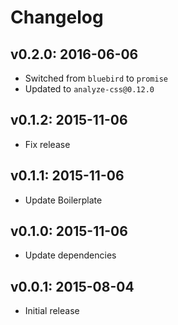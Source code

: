 # Changelog

## v0.2.0: 2016-06-06

- Switched from `bluebird` to `promise`
- Updated to `analyze-css@0.12.0`

## v0.1.2: 2015-11-06

- Fix release

## v0.1.1: 2015-11-06

- Update Boilerplate

## v0.1.0: 2015-11-06

- Update dependencies

## v0.0.1: 2015-08-04

- Initial release
